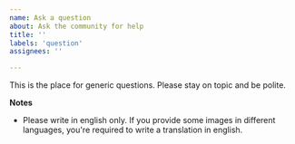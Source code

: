 ```yaml
---
name: Ask a question
about: Ask the community for help
title: ''
labels: 'question'
assignees: ''

---
```


This is the place for generic questions. Please stay on topic and be polite.

**Notes**
 - Please write in english only. If you provide some images in different languages, you're required to write a translation in english.
